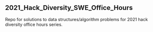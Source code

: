 ## 2021_Hack_Diversity_SWE_Office_Hours

Repo for solutions to data structures/algorithm problems for 2021 hack diversity office hours series.
